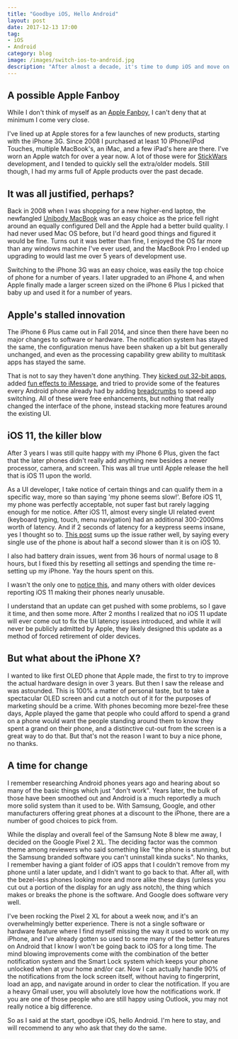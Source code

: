 ```yaml
---
title: "Goodbye iOS, Hello Android"
layout: post
date: 2017-12-13 17:00
tag:
- iOS
- Android
category: blog
image: /images/switch-ios-to-android.jpg
description: "After almost a decade, it's time to dump iOS and move on to better things."
---
```


## A possible Apple Fanboy

While I don't think of myself as an [Apple Fanboy](https://www.urbandictionary.com/define.php?term=Apple%20Fanboy), I can't deny that at minimum I come very close.

I've lined up at Apple stores for a few launches of new products, starting with the iPhone 3G. Since 2008 I purchased at least 10 iPhone/iPod Touches, multiple MacBook's, an iMac, and a few iPad's here are there. I've worn an Apple watch for over a year now. A lot of those were for [StickWars](/projects/stickwars) development, and I tended to quickly sell the extra/older models. Still though, I had my arms full of Apple products over the past decade.

## It was all justified, perhaps?

Back in 2008 when I was shopping for a new higher-end laptop, the newfangled [Unibody MacBook](http://apple-history.com/mb_late_08) was an easy choice as the price fell right around an equally configured Dell and the Apple had a better build quality. I had never used Mac OS before, but I'd heard good things and figured it would be fine. Turns out it was better than fine, I enjoyed the OS far more than any windows machine I've ever used, and the MacBook Pro I ended up upgrading to would last me over 5 years of development use.

Switching to the iPhone 3G was an easy choice, was easily the top choice of phone for a number of years. I later upgraded to an iPhone 4, and when Apple finally made a larger screen sized on the iPhone 6 Plus I picked that baby up and used it for a number of years.

## Apple's stalled innovation

The iPhone 6 Plus came out in Fall 2014, and since then there have been no major changes to software or hardware. The notification system has stayed the same, the configuration menus have been shaken up a bit but generally unchanged, and even as the processing capability grew ability to multitask apps has stayed the same.

That is not to say they haven't done anything. They [kicked out 32-bit apps](/blog/stickwars-ninth-life), added [fun effects to iMessage](https://www.igeeksblog.com/how-to-add-screen-effects-to-imessages-in-ios-10/), and tried to provide some of the features every Android phone already had by adding [breadcrumbs](https://www.iphonefaq.org/archives/975459) to speed app switching. All of these were free enhancements, but nothing that really changed the interface of the phone, instead stacking more features around the existing UI.

## iOS 11, the killer blow

After 3 years I was still quite happy with my iPhone 6 Plus, given the fact that the later phones didn't really add anything new besides a newer processor, camera, and screen. This was all true until Apple release the hell that is iOS 11 upon the world.

As a UI developer, I take notice of certain things and can qualify them in a specific way, more so than saying 'my phone seems slow!'. Before iOS 11, my phone was perfectly acceptable, not super fast but rarely lagging enough for me notice. After iOS 11, almost every single UI related event (keyboard typing, touch, menu navigation) had an additional 300-2000ms worth of latency. And if 2 seconds of latency for a keypress seems insane, yes I thought so to. [This post](https://discussions.apple.com/message/32351004#message32351004) sums up the issue rather well, by saying every single use of the phone is about half a second slower than it is on iOS 10.

I also had battery drain issues, went from 36 hours of normal usage to 8 hours, but I fixed this by resetting all settings and spending the time re-setting up my iPhone. Yay the hours spent on this.

I wasn't the only one to [notice this](https://www.tomsguide.com/us/iphone-ios-11.0.1-update-bugs,news-25913.html), and many others with older devices reporting iOS 11 making their phones nearly unusable.

I understand that an update can get pushed with some problems, so I gave it time, and then some more. After 2 months I realized that no iOS 11 update will ever come out to fix the UI latency issues introduced, and while it will never be publicly admitted by Apple, they likely designed this update as a method of forced retirement of older devices.

## But what about the iPhone X?

I wanted to like first OLED phone that Apple made, the first to try to improve the actual hardware design in over 3 years. But then I saw the release and was astounded. This is 100% a matter of personal taste, but to take a spectacular OLED screen and cut a notch out of it for the purposes of marketing should be a crime. With phones becoming more bezel-free these days, Apple played the game that people who could afford to spend a grand on a phone would want the people standing around them to know they spent a grand on their phone, and a distinctive cut-out from the screen is a great way to do that. But that's not the reason I want to buy a nice phone, no thanks.

## A time for change

I remember researching Android phones years ago and hearing about so many of the basic things which just "don't work". Years later, the bulk of those have been smoothed out and Android is a much reportedly a much more solid system than it used to be. With Samsung, Google, and other manufacturers offering great phones at a discount to the iPhone, there are a number of good choices to pick from.

While the display and overall feel of the Samsung Note 8 blew me away, I decided on the Google Pixel 2 XL. The deciding factor was the common theme among reviewers who said something like "the phone is stunning, but the Samsung branded software you can't uninstall kinda sucks". No thanks, I remember having a giant folder of iOS apps that I couldn't remove from my phone until a later update, and I didn't want to go back to that. After all, with the bezel-less phones looking more and more alike these days (unless you cut out a portion of the display for an ugly ass notch), the thing which makes or breaks the phone is the software. And Google does software very well.

I've been rocking the Pixel 2 XL for about a week now, and it's an overwhelmingly better experience. There is not a single software or hardware feature where I find myself missing the way it used to work on my iPhone, and I've already gotten so used to some many of the better features on Android that I know I won't be going back to iOS for a long time. The mind blowing improvements come with the combination of the better notification system and the Smart Lock system which keeps your phone unlocked when at your home and/or car. Now I can actually handle 90% of the notifications from the lock screen itself, without having to fingerprint, load an app, and navigate around in order to clear the notification. If you are a heavy Gmail user, you will absolutely love how the notifications work. If you are one of those people who are still happy using Outlook, you may not really notice a big difference.

So as I said at the start, goodbye iOS, hello Android. I'm here to stay, and will recommend to any who ask that they do the same.